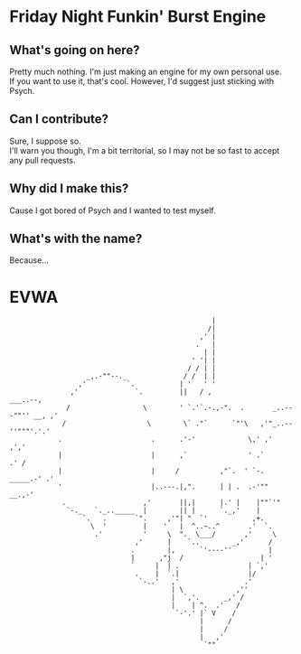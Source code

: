 # Friday Night Funkin' Burst Engine

## What's going on here?
Pretty much nothing. I'm just making an engine for my own personal use.  
If you want to use it, that's cool. However, I'd suggest just sticking with Psych.

## Can I contribute?
Sure, I suppose so.   
I'll warn you though, I'm a bit territorial, so I may not be so fast to accept any pull requests.

## Why did I make this?
Cause I got bored of Psych and I wanted to test myself.

## What's with the name?
Because...

# EVWA
                                                      |
                                                     /|
                                                   ,' |
                                                  .   |
                                                    | |
                                                 ' '| |
                                                / / | |
                       _,.-""--._              / /  | |
                     ,'          `.           | '   ' '
                   ,'              `.         ||   / ,                         ___..--,
                  /                  \        ' `.'`.-.,-".  .       _..---""'' __, ,'
                 /                    \        \` ."`      `"'\   ,'"_..--''"""'.'.'
                .                      .      .'-'             \,' ,'         ,','
                |                      |      ,`               ' .`         .' /
                |                      |     /          ,"`.  ' `-. _____.-' .'
                '                      |..---.|,".      | | .  .-'""   __.,-'
                 .                   ,'       ||,|      |.' |    |""`'"
                  `-._   `._.._____  |        || |      `._,'    |
                      `.   .       `".     ,'"| "  `'           ,+.
                        \  '         |    '   |  ^..~..^       .'  `.
                         .'          '     \  ".  \___/       ,'     \
                                   ,'      |    `..        _,'      /
                                  .        |,      `'----''         |
                                  |      ,"j  /                   | '
                                  `     |  | .                 | `,'
                                   .    |  `.|                 |/
                                    `-..'   ,'                .'
                                            | \             ,''
                                            |  `,'.      _,' /
                                            |    | ^.  .'   /
                                             `-'.' |` V    /
                                                   |      /
                                                   |     /
                                                   |   ,'
                                                    `""